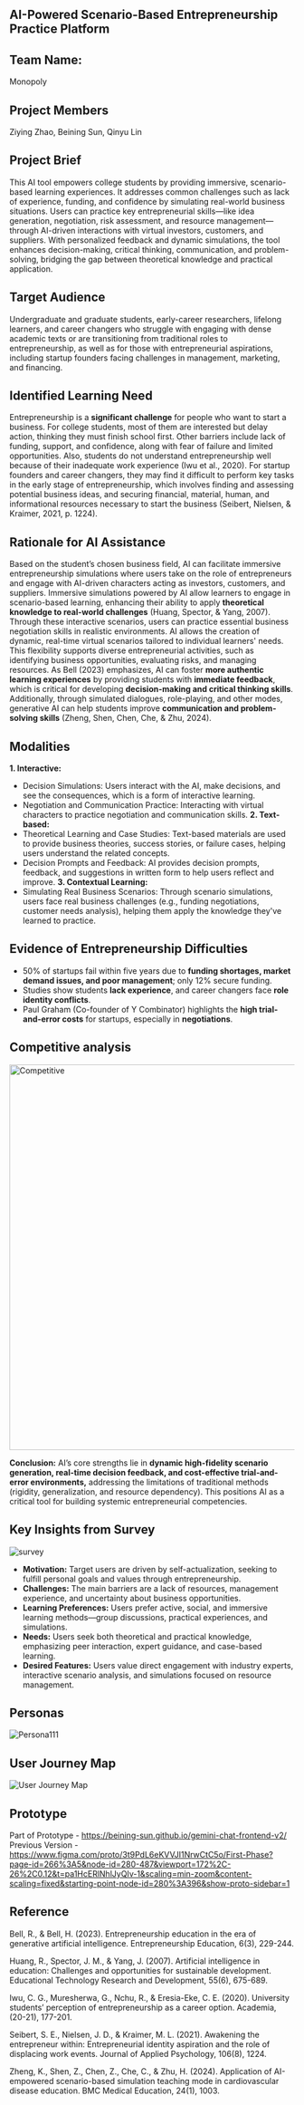 ## AI-Powered Scenario-Based Entrepreneurship Practice Platform 
## Team Name:
Monopoly
## Project Members
Ziying Zhao, Beining Sun, Qinyu Lin
## Project Brief
This AI tool empowers college students by providing immersive, scenario-based learning experiences. It addresses common challenges such as lack of experience, funding, and confidence by simulating real-world business situations. Users can practice key entrepreneurial skills—like idea generation, negotiation, risk assessment, and resource management—through AI-driven interactions with virtual investors, customers, and suppliers. With personalized feedback and dynamic simulations, the tool enhances decision-making, critical thinking, communication, and problem-solving, bridging the gap between theoretical knowledge and practical application.
## Target Audience
Undergraduate and graduate students, early-career researchers, lifelong learners, and career changers who struggle with engaging with dense academic texts or are transitioning from traditional roles to entrepreneurship, as well as for those with entrepreneurial aspirations, including startup founders facing challenges in management, marketing, and financing.

## Identified Learning Need
Entrepreneurship is a **significant challenge** for people who want to start a business. For college students, most of them are interested but delay action, thinking they must finish school first. Other barriers include lack of funding, support, and confidence, along with fear of failure and limited opportunities. Also, students do not understand entrepreneurship well because of their inadequate work experience (Iwu et al., 2020). For startup founders and career changers, they may find it difficult to perform key tasks in the early stage of entrepreneurship, which involves finding and assessing potential business ideas, and securing financial, material, human, and informational resources necessary to start the business (Seibert, Nielsen, & Kraimer, 2021, p. 1224).
## Rationale for AI Assistance
Based on the student’s chosen business field, AI can facilitate immersive entrepreneurship simulations where users take on the role of entrepreneurs and engage with AI-driven characters acting as investors, customers, and suppliers. Immersive simulations powered by AI allow learners to engage in scenario-based learning, enhancing their ability to apply **theoretical knowledge to real-world challenges** (Huang, Spector, & Yang, 2007). Through these interactive scenarios, users can practice essential business negotiation skills in realistic environments. AI allows the creation of dynamic, real-time virtual scenarios tailored to individual learners' needs. This flexibility supports diverse entrepreneurial activities, such as identifying business opportunities, evaluating risks, and managing resources. As Bell (2023) emphasizes, AI can foster **more authentic learning experiences** by providing students with **immediate feedback**, which is critical for developing **decision-making and critical thinking skills​**. Additionally, through simulated dialogues, role-playing, and other modes, generative AI can help students improve **communication and problem-solving skills** (Zheng, Shen, Chen, Che, & Zhu, 2024).
## Modalities
**1. Interactive:**
- Decision Simulations: Users interact with the AI, make decisions, and see the consequences, which is a form of interactive learning.
- Negotiation and Communication Practice: Interacting with virtual characters to practice negotiation and communication skills.
**2. Text-based:**
- Theoretical Learning and Case Studies: Text-based materials are used to provide business theories, success stories, or failure cases, helping users understand the related concepts.
- Decision Prompts and Feedback: AI provides decision prompts, feedback, and suggestions in written form to help users reflect and improve.
**3. Contextual Learning:**
- Simulating Real Business Scenarios: Through scenario simulations, users face real business challenges (e.g., funding negotiations, customer needs analysis), helping them apply the knowledge they've learned to practice.

## Evidence of Entrepreneurship Difficulties
- 50% of startups fail within five years due to **funding shortages, market demand issues, and poor management**; only 12% secure funding.
- Studies show students **lack experience**, and career changers face **role identity conflicts**.
- Paul Graham (Co-founder of Y Combinator) highlights the **high trial-and-error costs** for startups, especially in **negotiations**.
## Competitive analysis
<img width="681" alt="Competitive" src="https://github.com/user-attachments/assets/bd8a58ef-409b-4489-a310-3b4c9cea9467" />

**Conclusion:** AI’s core strengths lie in **dynamic high-fidelity scenario generation, real-time decision feedback, and cost-effective trial-and-error environments,** addressing the limitations of traditional methods (rigidity, generalization, and resource dependency). This positions AI as a critical tool for building systemic entrepreneurial competencies.
## Key Insights from Survey
![survey](https://github.com/user-attachments/assets/0dbcc0c0-4433-42b9-9204-8586063f2b2c)
- **Motivation:** Target users are driven by self-actualization, seeking to fulfill personal goals and values through entrepreneurship.
- **Challenges:** The main barriers are a lack of resources, management experience, and uncertainty about business opportunities.
- **Learning Preferences:** Users prefer active, social, and immersive learning methods—group discussions, practical experiences, and simulations.
- **Needs:** Users seek both theoretical and practical knowledge, emphasizing peer interaction, expert guidance, and case-based learning.
- **Desired Features:** Users value direct engagement with industry experts, interactive scenario analysis, and simulations focused on resource management.
## Personas
![Persona111](https://github.com/user-attachments/assets/ebdddae8-e50f-4efd-8e35-45118b892526)
## User Journey Map
![User Journey Map](https://github.com/user-attachments/assets/cbd83a94-b79c-4d2b-8ceb-9b55d5de4a92)
## Prototype
Part of Prototype - https://beining-sun.github.io/gemini-chat-frontend-v2/
Previous Version - https://www.figma.com/proto/3t9PdL6eKVVJI1NrwCtC5o/First-Phase?page-id=266%3A5&node-id=280-487&viewport=172%2C-26%2C0.12&t=pa1HcERlNhlJyQIv-1&scaling=min-zoom&content-scaling=fixed&starting-point-node-id=280%3A396&show-proto-sidebar=1
## Reference
Bell, R., & Bell, H. (2023). Entrepreneurship education in the era of generative artificial intelligence. Entrepreneurship Education, 6(3), 229-244.

Huang, R., Spector, J. M., & Yang, J. (2007). Artificial intelligence in education: Challenges and opportunities for sustainable development. Educational Technology Research and Development, 55(6), 675-689.

Iwu, C. G., Muresherwa, G., Nchu, R., & Eresia-Eke, C. E. (2020). University students’ perception of entrepreneurship as a career option. Academia, (20-21), 177-201.

Seibert, S. E., Nielsen, J. D., & Kraimer, M. L. (2021). Awakening the entrepreneur within: Entrepreneurial identity aspiration and the role of displacing work events. Journal of Applied Psychology, 106(8), 1224.

Zheng, K., Shen, Z., Chen, Z., Che, C., & Zhu, H. (2024). Application of AI-empowered scenario-based simulation teaching mode in cardiovascular disease education. BMC Medical Education, 24(1), 1003.
